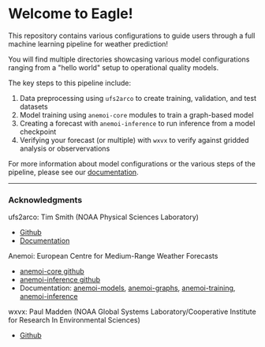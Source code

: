 # Welcome to Eagle!

This repository contains various configurations to guide users through a full machine learning pipeline for weather prediction!

You will find multiple directories showcasing various model configurations ranging from a "hello world" setup to operational quality models.

The key steps to this pipeline include:
1) Data preprocessing using `ufs2arco` to create training, validation, and test datasets
2) Model training using `anemoi-core` modules to train a graph-based model
3) Creating a forecast with `anemoi-inference` to run inference from a model checkpoint
4) Verifying your forecast (or multiple) with `wxvx` to verify against gridded analysis or observervations

For more information about model configurations or the various steps of the pipeline, please see our [documentation](https://global-eagle.readthedocs.io/en/latest/).

---------------------

### Acknowledgments

ufs2arco: Tim Smith (NOAA Physical Sciences Laboratory)
- [Github](https://github.com/NOAA-PSL/ufs2arco)
- [Documentation](https://ufs2arco.readthedocs.io/en/latest/)

Anemoi: European Centre for Medium-Range Weather Forecasts
- [anemoi-core github](https://github.com/ecmwf/anemoi-core)
- [anemoi-inference github](https://github.com/ecmwf/anemoi-inference)
- Documentation: [anemoi-models](https://anemoi.readthedocs.io/projects/models/en/latest/index.html), [anemoi-graphs](https://anemoi.readthedocs.io/projects/graphs/en/latest/), [anemoi-training](https://anemoi.readthedocs.io/projects/training/en/latest/), [anemoi-inference](https://anemoi.readthedocs.io/projects/inference/en/latest/)

wxvx: Paul Madden (NOAA Global Systems Laboratory/Cooperative Institute for Research In Environmental Sciences)
- [Github](https://github.com/maddenp-cu/wxvx)
